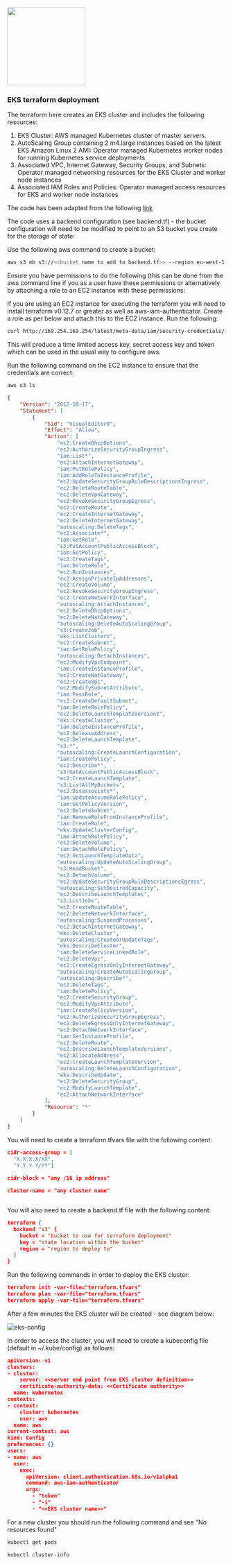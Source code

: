 <!---
Copyright 2019 Crown Copyright

Licensed under the Apache License, Version 2.0 (the "License");
you may not use this file except in compliance with the License.
You may obtain a copy of the License at

  http://www.apache.org/licenses/LICENSE-2.0

Unless required by applicable law or agreed to in writing, software
distributed under the License is distributed on an "AS IS" BASIS,
WITHOUT WARRANTIES OR CONDITIONS OF ANY KIND, either express or implied.
See the License for the specific language governing permissions and
limitations under the License.
--->


# <img src="logos/logo.svg" width="180">

### EKS terraform deployment
The terraform here creates an EKS cluster and includes the following resources:
1. EKS Cluster: AWS managed Kubernetes cluster of master servers.
1. AutoScaling Group containing 2 m4.large instances based on the latest EKS Amazon Linux 2 AMI: Operator managed Kubernetes worker nodes for running Kubernetes service deployments
1. Associated VPC, Internet Gateway, Security Groups, and Subnets: Operator managed networking resources for the EKS Cluster and worker node instances
1. Associated IAM Roles and Policies: Operator managed access resources for EKS and worker node instances

The code has been adapted from the following [link](https://learn.hashicorp.com/terraform/aws/eks-intro)

The code uses a backend configuration (see backend.tf) - the bucket configuration will need to be modified to point to an S3 bucket you create for the storage of state:

Use the following aws command to create a bucket:

```bash
aws s3 mb s3://<<bucket name to add to backend.tf>> --region eu-west-1
```

Ensure you have permissions to do the following (this can be done from the aws command line if you as a user have these permissions or alternatively by attaching a role to an EC2 instance with these permissions:

If you are using an EC2 instance for executing the terraform you will need to install terraform v0.12.7 or greater as well as aws-iam-authenticator.
Create a role as per below and attach this to the EC2 instance. Run the following:

```bash
curl http://169.254.169.254/latest/meta-data/iam/security-credentials/<<role name>>
```

This will produce a time limited access key, secret access key and token which can be used in the usual way to configure aws.

Run the following command on the EC2 instance to ensure that the credentials are correct:

```bash
aws s3 ls
```


```json
{
    "Version": "2012-10-17",
    "Statement": [
        {
            "Sid": "VisualEditor0",
            "Effect": "Allow",
            "Action": [
                "ec2:CreateDhcpOptions",
                "ec2:AuthorizeSecurityGroupIngress",
                "iam:List*",
                "ec2:AttachInternetGateway",
                "iam:PutRolePolicy",
                "iam:AddRoleToInstanceProfile",
                "ec2:UpdateSecurityGroupRuleDescriptionsIngress",
                "ec2:DeleteRouteTable",
                "ec2:DeleteVpnGateway",
                "ec2:RevokeSecurityGroupEgress",
                "ec2:CreateRoute",
                "ec2:CreateInternetGateway",
                "ec2:DeleteInternetGateway",
                "autoscaling:DeleteTags",
                "ec2:Associate*",
                "iam:GetRole",
                "s3:PutAccountPublicAccessBlock",
                "iam:GetPolicy",
                "ec2:CreateTags",
                "iam:DeleteRole",
                "ec2:RunInstances",
                "ec2:AssignPrivateIpAddresses",
                "ec2:CreateVolume",
                "ec2:RevokeSecurityGroupIngress",
                "ec2:CreateNetworkInterface",
                "autoscaling:AttachInstances",
                "ec2:DeleteDhcpOptions",
                "ec2:DeleteNatGateway",
                "autoscaling:DeleteAutoScalingGroup",
                "s3:CreateJob",
                "eks:ListClusters",
                "ec2:CreateSubnet",
                "iam:GetRolePolicy",
                "autoscaling:DetachInstances",
                "ec2:ModifyVpcEndpoint",
                "iam:CreateInstanceProfile",
                "ec2:CreateNatGateway",
                "ec2:CreateVpc",
                "ec2:ModifySubnetAttribute",
                "iam:PassRole",
                "ec2:CreateDefaultSubnet",
                "iam:DeleteRolePolicy",
                "ec2:DeleteLaunchTemplateVersions",
                "eks:CreateCluster",
                "iam:DeleteInstanceProfile",
                "ec2:ReleaseAddress",
                "ec2:DeleteLaunchTemplate",
                "s3:*",
                "autoscaling:CreateLaunchConfiguration",
                "iam:CreatePolicy",
                "ec2:Describe*",
                "s3:GetAccountPublicAccessBlock",
                "ec2:CreateLaunchTemplate",
                "s3:ListAllMyBuckets",
                "ec2:Disassociate*",
                "iam:UpdateAssumeRolePolicy",
                "iam:GetPolicyVersion",
                "ec2:DeleteSubnet",
                "iam:RemoveRoleFromInstanceProfile",
                "iam:CreateRole",
                "eks:UpdateClusterConfig",
                "iam:AttachRolePolicy",
                "ec2:DeleteVolume",
                "iam:DetachRolePolicy",
                "ec2:GetLaunchTemplateData",
                "autoscaling:UpdateAutoScalingGroup",
                "s3:HeadBucket",
                "ec2:DetachVolume",
                "ec2:UpdateSecurityGroupRuleDescriptionsEgress",
                "autoscaling:SetDesiredCapacity",
                "ec2:DescribeLaunchTemplates",
                "s3:ListJobs",
                "ec2:CreateRouteTable",
                "ec2:DeleteNetworkInterface",
                "autoscaling:SuspendProcesses",
                "ec2:DetachInternetGateway",
                "eks:DeleteCluster",
                "autoscaling:CreateOrUpdateTags",
                "eks:DescribeCluster",
                "iam:DeleteServiceLinkedRole",
                "ec2:DeleteVpc",
                "ec2:CreateEgressOnlyInternetGateway",
                "autoscaling:CreateAutoScalingGroup",
                "autoscaling:Describe*",
                "ec2:DeleteTags",
                "iam:DeletePolicy",
                "ec2:CreateSecurityGroup",
                "ec2:ModifyVpcAttribute",
                "iam:CreatePolicyVersion",
                "ec2:AuthorizeSecurityGroupEgress",
                "ec2:DeleteEgressOnlyInternetGateway",
                "ec2:DetachNetworkInterface",
                "iam:GetInstanceProfile",
                "ec2:DeleteRoute",
                "ec2:DescribeLaunchTemplateVersions",
                "ec2:AllocateAddress",
                "ec2:CreateLaunchTemplateVersion",
                "autoscaling:DeleteLaunchConfiguration",
                "eks:DescribeUpdate",
                "ec2:DeleteSecurityGroup",
                "ec2:ModifyLaunchTemplate",
                "ec2:AttachNetworkInterface"
            ],
            "Resource": "*"
        }
    ]
}
```

You will need to create a terraform.tfvars file with the following content:

```json
cidr-access-group = [
  "X.X.X.X/XX",
  "Y.Y.Y.Y/YY"]
  
cidr-block = "any /16 ip address"

cluster-name = "any cluster name"  



```

You will also need to create a backend.tf file with the following content:
```json
terraform {
  backend "s3" {
    bucket = "bucket to use for terraform deployment"
    key = "state location within the bucket"
    region = "region to deploy to"
  }
}
```

Run the following commands in order to deploy the EKS cluster:

```json
terraform init -var-file="terraform.tfvars"
terraform plan -var-file="terraform.tfvars"
terraform apply -var-file="terraform.tfvars"
```

After a few minutes the EKS cluster will be created - see diagram below:


![eks-config](./eks-config.png)

In order to access the cluster, you will need to create a kubeconfig file (default in ~/.kube/config) as follows:


```json
apiVersion: v1
clusters:
- cluster:
    server: <<server end point from EKS cluster definition>>
    certificate-authority-data: <<Certificate authority>>
  name: kubernetes
contexts:
- context:
    cluster: kubernetes
    user: aws
  name: aws
current-context: aws
kind: Config
preferences: {}
users:
- name: aws
  user:
    exec:
      apiVersion: client.authentication.k8s.io/v1alpha1
      command: aws-iam-authenticator
      args:
        - "token"
        - "-i"
        - "<<EKS cluster name>>"
```

For a new cluster you should run the following command and see "No resources found"

```bash
kubectl get pods
```
```bash
kubectl cluster-info
```


